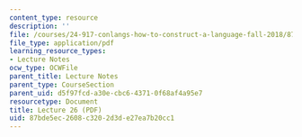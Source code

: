 ```yaml
---
content_type: resource
description: ''
file: /courses/24-917-conlangs-how-to-construct-a-language-fall-2018/87bde5ec2608c3202d3de27ea7b20cc1_MIT24_917f18_lec26_hesitation.pdf
file_type: application/pdf
learning_resource_types:
- Lecture Notes
ocw_type: OCWFile
parent_title: Lecture Notes
parent_type: CourseSection
parent_uid: d5f97fcd-a30e-cbc6-4371-0f68af4a95e7
resourcetype: Document
title: Lecture 26 (PDF)
uid: 87bde5ec-2608-c320-2d3d-e27ea7b20cc1
---
```

